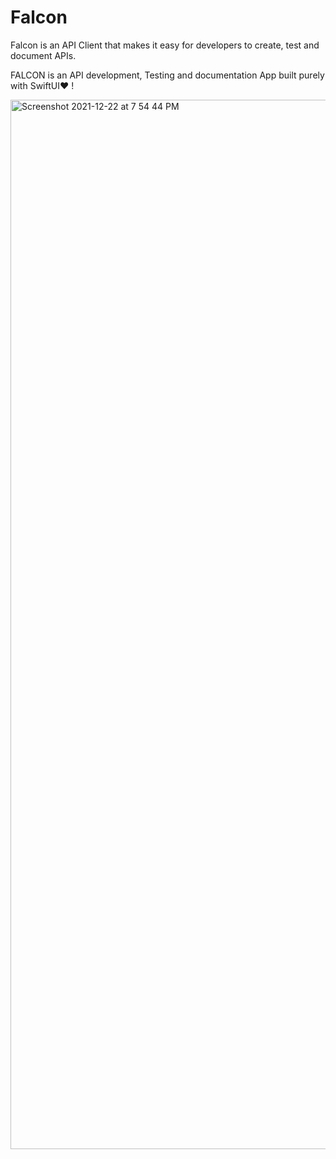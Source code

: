 # Falcon
Falcon is an API Client that makes it easy for developers to create, test and document APIs.

FALCON is an API development, Testing and documentation App built purely with SwiftUI❤️ !

<img width="1679" alt="Screenshot 2021-12-22 at 7 54 44 PM" src="https://user-images.githubusercontent.com/56252259/147107564-f4ea7a6b-8b8c-4d33-8376-4bba9e0fea9c.png">
